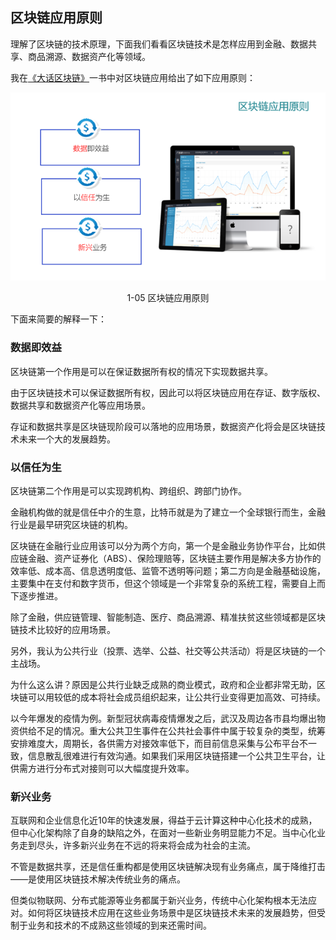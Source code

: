 ## 区块链应用原则

理解了区块链的技术原理，下面我们看看区块链技术是怎样应用到金融、数据共享、商品溯源、数据资产化等领域。

我在[《大话区块链》](https://item.jd.com/12719282.html)一书中对区块链应用给出了如下应用原则：

<div align=center>


![大话区块链](pic/blockchain_application_principle.png "分布式记账") 

1-05 区块链应用原则
</div>

下面来简要的解释一下：

###  数据即效益

区块链第一个作用是可以在保证数据所有权的情况下实现数据共享。

由于区块链技术可以保证数据所有权，因此可以将区块链应用在存证、数字版权、数据共享和数据资产化等应用场景。

存证和数据共享是区块链现阶段可以落地的应用场景，数据资产化将会是区块链技术未来一个大的发展趋势。

###  以信任为生

区块链第二个作用是可以实现跨机构、跨组织、跨部门协作。

金融机构做的就是信任中介的生意，比特币就是为了建立一个全球银行而生，金融行业是最早研究区块链的机构。

区块链在金融行业应用该可以分为两个方向，第一个是金融业务协作平台，比如供应链金融、资产证券化（ABS）、保险理赔等，区块链主要作用是解决多方协作的效率低、成本高、信息透明度低、监管不透明等问题；第二方向是金融基础设施，主要集中在支付和数字货币，但这个领域是一个非常复杂的系统工程，需要自上而下逐步推进。

除了金融，供应链管理、智能制造、医疗、商品溯源、精准扶贫这些领域都是区块链技术比较好的应用场景。

另外，我认为公共行业（投票、选举、公益、社交等公共活动）将是区块链的一个主战场。

为什么这么讲？原因是公共行业缺乏成熟的商业模式，政府和企业都非常无助，区块链可以用较低的成本将社会成员组织起来，让公共行业变得更加高效、可持续。

以今年爆发的疫情为例。新型冠状病毒疫情爆发之后，武汉及周边各市县均爆出物资供给不足的情况。重大公共卫生事件在公共社会事件中属于较复杂的类型，统筹安排难度大，周期长，各供需方对接效率低下，而目前信息采集与公布平台不一致，信息散乱很难进行有效沟通。如果我们采用区块链搭建一个公共卫生平台，让供需方进行分布式对接则可以大幅度提升效率。

###  新兴业务

互联网和企业信息化近10年的快速发展，得益于云计算这种中心化技术的成熟，但中心化架构除了自身的缺陷之外，在面对一些新业务明显能力不足。当中心化业务走到尽头，许多新兴业务在不远的将来将会成为社会的主流。

不管是数据共享，还是信任重构都是使用区块链解决现有业务痛点，属于降维打击——是使用区块链技术解决传统业务的痛点。

但类似物联网、分布式能源等业务都属于新兴业务，传统中心化架构根本无法应对。如何将区块链技术应用在这些业务场景中是区块链技术未来的发展趋势，但受制于业务和技术的不成熟这些领域的到来还需时间。
